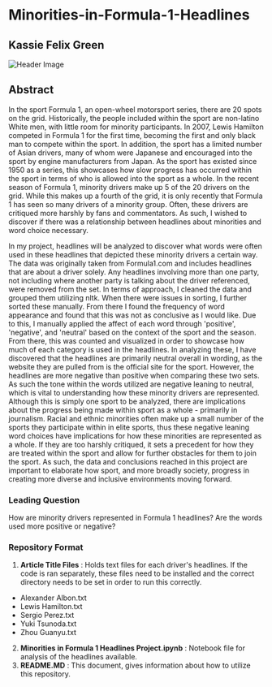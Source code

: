 # Minorities-in-Formula-1-Headlines

## Kassie Felix Green

![Header Image](https://cdn.racingnews365.com/_975xAUTO_fit_center-center_85_none/XPB_1263411_HiRes-1.jpg?v=1709553614)

## Abstract
<p>In the sport Formula 1, an open-wheel motorsport series, there are 20 spots on the grid. Historically, the people included within the sport are non-latino White men, with little room for minority participants. In 2007, Lewis Hamilton competed in Formula 1 for the first time, becoming the first and only black man to compete within the sport. In addition, the sport has a limited number of Asian drivers, many of whom were Japanese and encouraged into the sport by engine manufacturers from Japan. As the sport has existed since 1950 as a series, this showcases how slow progress has occurred within the sport in terms of who is allowed into the sport as a whole. In the recent season of Formula 1, minority drivers make up 5 of the 20 drivers on the grid. While this makes up a fourth of the grid, it is only recently that Formula 1 has seen so many drivers of a minority group. Often, these drivers are critiqued more harshly by fans and commentators. As such, I wished to discover if there was a relationship between headlines about minorities and word choice necessary. </p>

<p>In my project, headlines will be analyzed to discover what words were often used in these headlines that depicted these minority drivers a certain way. The data was originally taken from Formula1.com and includes headlines that are about a driver solely. Any headlines involving more than one party, not including where another party is talking about the driver referenced, were removed from the set. In terms of approach, I cleaned the data and grouped them utilizing nltk. When there were issues in sorting, I further sorted these manually. From there I found the frequency of word appearance and found that this was not as conclusive as I would like. Due to this, I manually applied the affect of each word through 'positive', 'negative', and 'neutral' based on the context of the sport and the season. From there, this was counted and visualized in order to showcase how much of each category is used in the headlines. In analyzing these, I have discovered that the headlines are primarily neutral overall in wording, as the website they are pulled from is the official site for the sport. However, the headlines are more negative than positive when comparing these two sets. As such the tone within the words utilized are negative leaning to neutral, which is vital to understanding how these minority drivers are represented. Although this is simply one sport to be analyzed, there are implications about the progress being made within sport as a whole - primarily in journalism. Racial and ethnic minorities often make up a small number of the sports they participate within in elite sports, thus these negative leaning word choices have implications for how these minorities are represented as a whole. If they are too harshly critiqued, it sets a precedent for how they are treated within the sport and allow for further obstacles for them to join the sport. As such, the data and conclusions reached in this project are important to elaborate how sport, and more broadly society, progress in creating more diverse and inclusive environments moving forward.</p>

### Leading Question 

<p>How are minority drivers represented in Formula 1 headlines? Are the words used more positive or negative?</p>

### Repository Format

1. **Article Title Files** : Holds text files for each driver's headlines. If the code is ran separately, these files need to be installed and the correct directory needs to be set in order to run this correctly. </li>
- Alexander Albon.txt
- Lewis Hamilton.txt
- Sergio Perez.txt
- Yuki Tsunoda.txt
- Zhou Guanyu.txt
2. **Minorities in Formula 1 Headlines Project.ipynb** : Notebook file for analysis of the headlines available.
3. **README.MD** : This document, gives information about how to utilize this repository.

